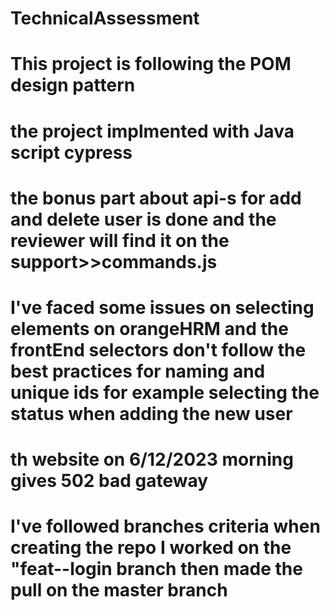 # TechnicalAssessment

# This project is following the POM design pattern

# the project implmented with Java script cypress

# the bonus part about api-s for add and delete user is done and the reviewer will find it on the support>>commands.js

# I've faced some issues on selecting elements on orangeHRM and the frontEnd selectors don't follow the best practices for naming and unique ids for example selecting the status when adding the new user 

# th website on 6/12/2023 morning gives 502 bad gateway

# I've followed branches criteria when creating the repo I worked on the "feat--login branch then made the pull on the master branch
